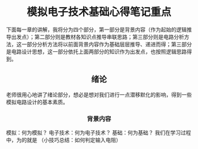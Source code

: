 # <center>模拟电子技术基础心得笔记重点</center>
下面每一章的讲解，我将分为四个部分，第一部分是背景内容（作为起始的逻辑推导出发点）；第二部分则是教材各知识点推导串联思路；第三部分则是电路分析方法，这一部分分析方法将以前面背景内容作为基础层层推导、递进而得；第三部分是电路设计思想，这一部分依托上面两部分的知识作为出发点，也按照逻辑思路得到。
## <center>绪论</center>
老师很用心地讲了绪论部分，想必是想对我们进行一点潜移默化的影响，得到一些模拟电路设计的基本素质。
### <center>背景内容</center>
模拟：何为模拟？
电子技术：何为电子技术？
基础：何为基础？
我们在学习过程中，为的就是
（小技巧总结：如何判定输入电阻）